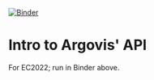 [![Binder](https://mybinder.org/badge_logo.svg)](https://mybinder.org/v2/gh/argovis/ec2022/rc?labpath=WM_01_intro_to_argovis_api.ipynb)

# Intro to Argovis' API

For EC2022; run in Binder above.
